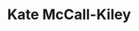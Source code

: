 ---
name: Kate McCall-Kiley
title: Kate McCall-Kiley
permalink: /team/kate-mc-call-kiley/
image_id: attAbROOShOJO6KDY
image_path: /assets/img/import/bio/kate-mccall-kiley/kate-mccall-kiley.jpg
job_title: Managing Director
cohort_year: 
portfolio: 
blurb: <p>Kate McCall-Kiley (she/her) co-founded and currently serves as managing director of xD where she&#39;s continually motivated by what amazing emerging technology talent can do for public good. Previously, Kate served as a White House Presidential Innovation Fellow where she worked on projects including <a href="http://vote.gov/">vote.gov</a>, The Opportunity Project, <a href="http://worker.gov/">worker.gov</a>, and then Vice President Biden&#39;s Cancer Moonshot. Her work has been featured in <em>The Economist, Time</em>, <em>Fast Company,</em> and <em>Wired</em>. When not at xD, she enjoys teaching at Carnegie Mellon University, coaching toddler soccer, reading philosophy, and tending to houseplants.</p>

skillsets: 
---